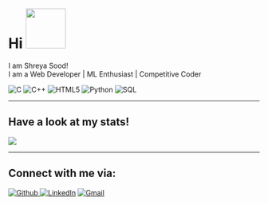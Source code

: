  # Hi <img src="https://user-images.githubusercontent.com/58930225/89118373-e6413b00-d4c2-11ea-8cbc-8ca7ac9abb1d.gif" width="80px">
I am Shreya Sood!<br/> 
I am a Web Developer | ML Enthusiast | Competitive Coder<br/> 

![C](https://img.shields.io/badge/-C-000000?style=flat&logo=C)
![C++](https://img.shields.io/badge/-C++-000000?style=flat&logo=C%2B%2B&logoColor=00599C)
![HTML5](https://img.shields.io/badge/-HTML5-000000?style=flat&logo=HTML5)
![Python](https://img.shields.io/badge/-Python-000000?style=flat&logo=python)
![SQL](https://img.shields.io/badge/-SQL-000000?style=flat&logo=MySQL)




---
## Have a look at my stats!
<img src = "https://github-readme-stats.vercel.app/api/top-langs/?username=Shreya-124&theme=tokyonight">

---

## Connect with me via:

<a href="https://github.com/Shreya-124" target="_blank"><img alt="Github" src="https://img.shields.io/badge/GitHub-%2312100E.svg?&style=for-the-badge&logo=Github&logoColor=white" /></a><a href="https://www.linkedin.com/in/shreya-s-08a22819b" target="_blank"> <img alt="LinkedIn" src="https://img.shields.io/badge/linkedin-%230077B5.svg?&style=for-the-badge&logo=linkedin&logoColor=white" /></a> [![Gmail](https://img.shields.io/badge/-GMAIL-D14836?style=for-the-badge&logo=gmail&logoColor=white)](mailto:soodshreya702@gmail.com)
